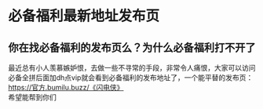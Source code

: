 # 必备福利最新地址发布页
## 你在找必备福利的发布页么？为什么必备福利打不开了
最近总有小人羡慕嫉妒恨，去做一些不寻常的手段，非常令人痛恨，大家可以访问必备全拼后面加dh点vip就会看到必备福利的发布地址了，一个能平替的发布页：https://官方.bumilu.buzz/《闪电侠》<br>
希望能帮到你们

